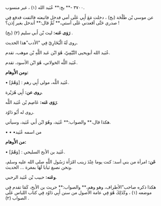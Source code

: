 ٣٧٠٠ -** بخ:** عُبَيد الله (١) ، غير منسوب.

عن موسى بْن طَلْحَة (بخ) ، دخلت مَعَ أَبِي عَلَى أمي فدخل فاتبعته فالتفت فدفع فِي صدري حَتَّى أقعدني عَلَى أستي،** ثُمَّ قال:** أتدخل بغير إذن؟ !

**رَوَى عَنه:** ليث بْن أَبي سليم (٢) (بخ) .

روى لَهُ الْبُخَارِيّ فِي "الأدب"هذا الحديث.

عُبَيد الله أبويحيى التَّيْمِيّ، هُوَ ابْن عَبد اللَّهِ بْن موهب، تقدم.

عُبَيد اللَّه الخولاني، هُوَ ابْن الأسود، تقدم.

**ومن الأَوهام:**

• [وَهْمٌ] : عُبَيد اللَّه، مولى أَبِي رهم.

**روى عن:** أَبِي هُرَيْرة.

**رَوَى عَنه:** عَاصِم بْن عُبَيد اللَّه.

روى له أَبُو دَاوُد.

هكذا قال،** والصواب:** عُبَيد، وهُوَ ابْن أَبي عُبَيد، وسيأتي.

• • •من اسمه عُبَيد

**من الأَوهام:**

• [وَهْمٌ] : عُبَيد بن الأبح السليحي.

**عَن:** امرأة من بني أسد: كنت يوما عِنْدَ زينب امْرَأَة رَسُول اللَّهِ صلى الله عليه وسلم، ونحن نصبغ ثيابا لَهَا بمغرة ... الحديث.

**وعَنه:** حبيب بْن عُبَيد الرحبي.

هكذا ذكره صاحب"الأطراف، وهو وهم،** والصواب:** حريث بن الأبح، كَمَا تقدم فِي موضعه (١) ، وكَذَلِكَ هُوَ فِي عامة الأصول من سنن أَبِي دَاوُد فِي كتاب اللباس عَلَى الصواب (٢) .